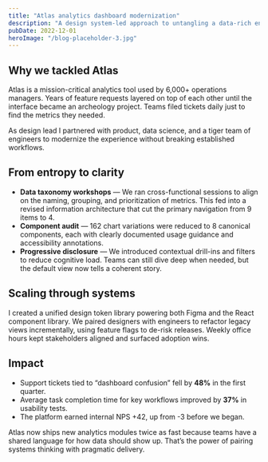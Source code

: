 ```yaml
---
title: "Atlas analytics dashboard modernization"
description: "A design system-led approach to untangling a data-rich enterprise platform and reducing support tickets by 48%."
pubDate: 2022-12-01
heroImage: "/blog-placeholder-3.jpg"
---
```


## Why we tackled Atlas

Atlas is a mission-critical analytics tool used by 6,000+ operations managers. Years of
feature requests layered on top of each other until the interface became an archeology
project. Teams filed tickets daily just to find the metrics they needed.

As design lead I partnered with product, data science, and a tiger team of engineers to
modernize the experience without breaking established workflows.

## From entropy to clarity

- **Data taxonomy workshops** — We ran cross-functional sessions to align on the naming,
  grouping, and prioritization of metrics. This fed into a revised information
  architecture that cut the primary navigation from 9 items to 4.
- **Component audit** — 162 chart variations were reduced to 8 canonical components,
  each with clearly documented usage guidance and accessibility annotations.
- **Progressive disclosure** — We introduced contextual drill-ins and filters to reduce
  cognitive load. Teams can still dive deep when needed, but the default view now tells a
  coherent story.

## Scaling through systems

I created a unified design token library powering both Figma and the React component
library. We paired designers with engineers to refactor legacy views incrementally, using
feature flags to de-risk releases. Weekly office hours kept stakeholders aligned and
surfaced adoption wins.

## Impact

- Support tickets tied to “dashboard confusion” fell by **48%** in the first quarter.
- Average task completion time for key workflows improved by **37%** in usability tests.
- The platform earned internal NPS +42, up from -3 before we began.

Atlas now ships new analytics modules twice as fast because teams have a shared language
for how data should show up. That’s the power of pairing systems thinking with pragmatic
delivery.
